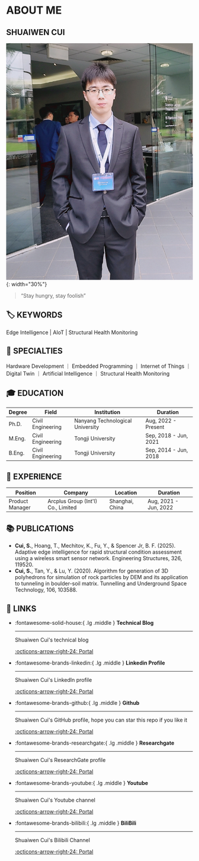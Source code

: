 <!-- ---
comments: flase
--- -->
# __ABOUT ME__

## __SHUAIWEN CUI__

![CSW](./static/images/csw-photo.jpeg){: width="30%"}

>“Stay hungry, stay foolish”

## 🏷️ __KEYWORDS__

Edge Intelligence | AIoT | Structural Health Monitoring

## 🔬 __SPECIALTIES__

Hardware Development ｜ Embedded Programming ｜ Internet of Things ｜ Digital Twin ｜ Artificial Intelligence ｜ Structural Health Monitoring

## 🎓 __EDUCATION__

| Degree       | Field                | Institution                        | Duration               |
|--------------|----------------------|------------------------------------|------------------------|
| Ph.D.        | Civil Engineering    | Nanyang Technological University   | Aug, 2022 - Present    |
| M.Eng.       | Civil Engineering    | Tongji University                  | Sep, 2018 - Jun, 2021  |
| B.Eng.       | Civil Engineering    | Tongji University                  | Sep, 2014 - Jun, 2018  |

## 🧰 __EXPERIENCE__

| Position        | Company                            | Location          | Duration               |
|-----------------|------------------------------------|-------------------|------------------------|
| Product Manager | Arcplus Group (Int'l) Co., Limited | Shanghai, China   | Aug, 2021 - Jun, 2022  |

## 📚 __PUBLICATIONS__

- **Cui, S.**, Hoang, T., Mechitov, K., Fu, Y., & Spencer Jr, B. F. (2025). Adaptive edge intelligence for rapid structural condition assessment using a wireless smart sensor network. Engineering Structures, 326, 119520.
- **Cui, S.**, Tan, Y., & Lu, Y. (2020). Algorithm for generation of 3D polyhedrons for simulation of rock particles by DEM and its application to tunneling in boulder-soil matrix. Tunnelling and Underground Space Technology, 106, 103588.

## 🔗 __LINKS__

<div class="grid cards" markdown>

-   :fontawesome-solid-house:{ .lg .middle } __Technical Blog__

    ---

    Shuaiwen Cui's technical blog

    [:octicons-arrow-right-24: <a href="http://www.cuishuaiwen.com:8000" target="_blank"> Portal </a>](#)

-   :fontawesome-brands-linkedin:{ .lg .middle } __Linkedin Profile__

    ---

    Shuaiwen Cui's LinkedIn profile

    [:octicons-arrow-right-24: <a href="https://www.linkedin.com/in/shaun-shuaiwen-cui/" target="_blank"> Portal </a>](#)

-   :fontawesome-brands-github:{ .lg .middle } __Github__

    ---

    Shuaiwen Cui's GitHub profile, hope you can star this repo if you like it

    [:octicons-arrow-right-24: <a href="https://github.com/Shuaiwen-Cui" target="_blank"> Portal </a>](#)

-   :fontawesome-brands-researchgate:{ .lg .middle } __Researchgate__

    ---

    Shuaiwen Cui's ResearchGate profile

    [:octicons-arrow-right-24: <a href="https://www.researchgate.net/profile/Shuaiwen-Cui" target="_blank"> Portal </a>](#)

-   :fontawesome-brands-youtube:{ .lg .middle } __Youtube__

    ---

    Shuaiwen Cui's Youtube channel

    [:octicons-arrow-right-24: <a href="https://www.youtube.com/channel/UCGNpQ1avIeJVN2tQ2U0zHog" target="_blank"> Portal </a>](#)

-   :fontawesome-brands-bilibili:{ .lg .middle } __BiliBili__

    ---

    Shuaiwen Cui's Bilibili Channel

    [:octicons-arrow-right-24: <a href="https://space.bilibili.com/422612631" target="_blank"> Portal </a>](#)

</div>
